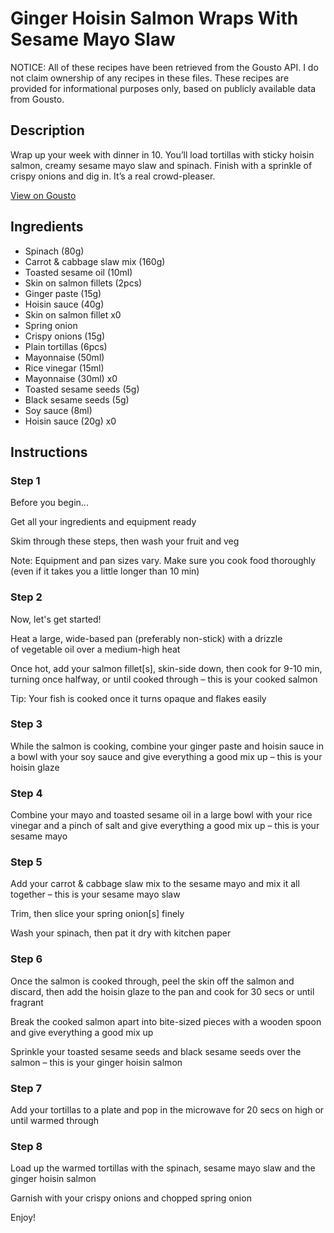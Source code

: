 # Ginger Hoisin Salmon Wraps With Sesame Mayo Slaw

NOTICE: All of these recipes have been retrieved from the Gousto API. I do not claim ownership of any recipes in these files. These recipes are provided for informational purposes only, based on publicly available data from Gousto.

## Description

Wrap up your week with dinner in 10. You’ll load tortillas with sticky hoisin salmon, creamy sesame mayo slaw and spinach. Finish with a sprinkle of crispy onions and dig in. It’s a real crowd-pleaser.

[View on Gousto](https://www.gousto.co.uk/recipes/cookbook/ginger-hoisin-salmon-wraps-with-sesame-mayo-slaw)

## Ingredients

- Spinach (80g)
- Carrot & cabbage slaw mix (160g)
- Toasted sesame oil (10ml)
- Skin on salmon fillets (2pcs)
- Ginger paste (15g)
- Hoisin sauce (40g)
- Skin on salmon fillet x0
- Spring onion
- Crispy onions (15g)
- Plain tortillas (6pcs)
- Mayonnaise (50ml)
- Rice vinegar (15ml)
- Mayonnaise (30ml) x0
- Toasted sesame seeds (5g)
- Black sesame seeds (5g)
- Soy sauce (8ml)
- Hoisin sauce (20g) x0

## Instructions


### Step 1

Before you begin...

Get all your ingredients and equipment ready

Skim through these steps, then wash your fruit and veg

Note: Equipment and pan sizes vary. Make sure you cook food thoroughly (even if it takes you a little longer than 10 min)


### Step 2

Now, let's get started!

Heat a large, wide-based pan (preferably non-stick) with a drizzle of vegetable oil over a medium-high heat

Once hot, add your salmon fillet[s], skin-side down, then cook for 9-10 min, turning once halfway, or until cooked through – this is your cooked salmon

Tip: Your fish is cooked once it turns opaque and flakes easily


### Step 3

While the salmon is cooking, combine your ginger paste and hoisin sauce in a bowl with your soy sauce and give everything a good mix up – this is your hoisin glaze


### Step 4

Combine your mayo and toasted sesame oil in a large bowl with your rice vinegar and a pinch of salt and give everything a good mix up – this is your sesame mayo


### Step 5

Add your carrot & cabbage slaw mix to the sesame mayo and mix it all together – this is your sesame mayo slaw

Trim, then slice your spring onion[s] finely

Wash your spinach, then pat it dry with kitchen paper


### Step 6

Once the salmon is cooked through, peel the skin off the salmon and discard, then add the hoisin glaze to the pan and cook for 30 secs or until fragrant

Break the cooked salmon apart into bite-sized pieces with a wooden spoon and give everything a good mix up

Sprinkle your toasted sesame seeds and black sesame seeds over the salmon – this is your ginger hoisin salmon


### Step 7

Add your tortillas to a plate and pop in the microwave for 20 secs on high or until warmed through

### Step 8

Load up the warmed tortillas with the spinach, sesame mayo slaw and the ginger hoisin salmon

Garnish with your crispy onions and chopped spring onion

Enjoy!

